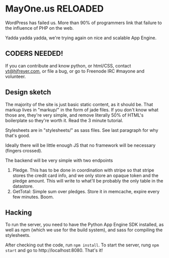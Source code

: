 MayOne.us RELOADED
==================

WordPress has failed us. More than 90% of programmers link that
failure to the influence of PHP on the web.

Yadda yadda yadda, we're trying again on nice and scalable App Engine.

CODERS NEEDED!
--------------
If you can contribute and know python, or html/CSS, contact yt@hjfreyer.com, or file a bug, or go to Freenode IRC #mayone and volunteer.

Design sketch
-------------

The majority of the site is just basic static content, as it should
be. That markup lives in "markup/" in the form of jade files. If you
don't know what those are, they're very simple, and remove literally
50% of HTML's boilerplate so they're worth it. Read the 3 minute
tutorial.

Stylesheets are in "stylesheets/" as sass files. See last paragraph
for why that's good.

Ideally there will be little enough JS that no framework will be necessary (fingers crossed).

The backend will be very simple with two endpoints

1. Pledge. This has to be done in coordination with stripe so that stripe stores the credit card info, and we only store an opaque token and the pledge amount. This will write to what'll be probably the only table in the datastore.
2. GetTotal: Simple sum over pledges. Store it in memcache, expire every few minutes. Boom.

Hacking
-------
To run the server, you need to have the Python App Engine SDK installed, as well as npm (which we use for the build system), and sass for compiling the stylesheets.

After checking out the code, run `npm install`. To start the server, rung `npm start` and go to http://localhost:8080. That's it!

